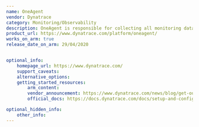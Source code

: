 ```yaml
---
name: OneAgent
vendor: Dynatrace
category: Monitoring/Observability
description: OneAgent is responsible for collecting all monitoring data within the monitored environment.
product_url: https://www.dynatrace.com/platform/oneagent/
works_on_arm: true
release_date_on_arm: 29/04/2020


optional_info:
    homepage_url: https://www.dynatrace.com/
    support_caveats:
    alternative_options:
    getting_started_resources:
        arm_content:
        vendor_announcement: https://www.dynatrace.com/news/blog/get-out-of-the-box-visibility-into-your-arm-platform-early-adopter/#what's-included
        official_docs: https://docs.dynatrace.com/docs/setup-and-configuration/dynatrace-oneagent/installation-and-operation/linux

optional_hidden_info:
    other_info:
---
```

